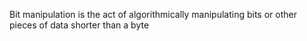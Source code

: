 Bit manipulation is the act of algorithmically manipulating bits or other pieces of data shorter than a byte
